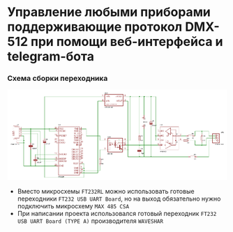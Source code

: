 Управление любыми приборами поддерживающие протокол DMX-512 при помощи веб-интерфейса и telegram-бота
===
### Схема сборки переходника

![Схема](Schematic.png)

* Вместо микросхемы `FT232RL` можно использовать готовые переходники `FT232 USB UART Board`, но на выход обязательно нужно подключить микросхему `MAX 485 CSA`
* При написании проекта использовался готовый переходник `FT232 USB UART Board (TYPE A)` производителя `WAVESHAR`
